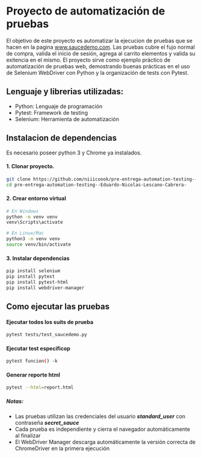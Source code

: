 
# Proyecto de automatización de pruebas

El objetivo de este proyecto es automatizar la ejecucion de pruebas que se hacen en la pagina www.saucedemo.com.
Las pruebas cubre el fujo normal de compra, valida el inicio de sesión, agrega al carrito elementos y valida su exitencia en el mismo. 
El proyecto sirve como ejemplo práctico de automatización de pruebas web, demostrando buenas prácticas en el uso de Selenium WebDriver con Python y la organización de tests con Pytest.



## Lenguaje y librerias utilizadas:


- Python: Lenguaje de programación
- Pytest: Framework de testing
- Selenium: Herramienta de automatización 


## Instalacion de dependencias

Es necesario poseer python 3 y Chrome ya instalados.

#### 1. Clonar proyecto.

```bash
git clone https://github.com/niiicoook/pre-entrega-automation-testing--Eduardo-Nicolas-Lescano-Cabrera-.git
cd pre-entrega-automation-testing--Eduardo-Nicolas-Lescano-Cabrera-
```
#### 2. Crear entorno virtual
```bash
# En Windows
python -m venv venv
venv\Scripts\activate

# En Linux/Mac
python3 -m venv venv
source venv/bin/activate

```

#### 3. Instalar dependencias
```bash
pip install selenium
pip install pytest
pip install pytest-html
pip install webdriver-manager

```
## Como ejecutar las pruebas
#### Ejecutar todos los suits de prueba

```bash
pytest tests/test_saucedemo.py
```

#### Ejecutar test especificop
```bash
pytest funcion() -k
```

#### Generar reporte html
```bash
pytest --html=report.html
```

##### Notas:
-  Las pruebas utilizan las credenciales del usuario ***standard_user*** con contraseña ***secret_sauce***
- Cada prueba es independiente y cierra el navegador automáticamente al finalizar 
- El WebDriver Manager descarga automáticamente la versión correcta de ChromeDriver en la primera ejecución
